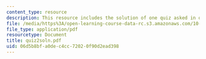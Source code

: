 ```yaml
---
content_type: resource
description: This resource includes the solution of one quiz asked in quiz 2.
file: /media/https%3A/open-learning-course-data-rc.s3.amazonaws.com/10-302-transport-processes-fall-2004/06d5b8bfa0dec4cc72020f90d2ead398_quiz2soln.pdf
file_type: application/pdf
resourcetype: Document
title: quiz2soln.pdf
uid: 06d5b8bf-a0de-c4cc-7202-0f90d2ead398
---
```

